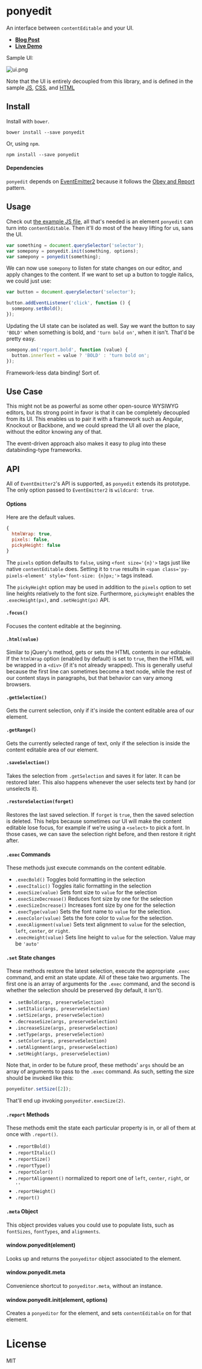 # ponyedit

An interface between `contentEditable` and your UI.

- [**Blog Post**](http://blog.ponyfoo.com/2013/11/08/angular-wysiwyg)
- [**Live Demo**](http://ponyedit.herokuapp.com)

Sample UI:

![ui.png][1]

Note that the UI is entirely decoupled from this library, and is defined in the sample [JS](https://github.com/bevacqua/ponyedit/blob/master/web/assets/js/example.js), [CSS](https://github.com/bevacqua/ponyedit/blob/master/web/assets/css/example.css), and [HTML](https://github.com/bevacqua/ponyedit/blob/master/web/views/index.jade)

## Install

Install with `bower`.

```shell
bower install --save ponyedit
```

Or, using `npm`.

```shell
npm install --save ponyedit
```

#### Dependencies

`ponyedit` depends on [EventEmitter2](https://github.com/hij1nx/EventEmitter2) because it follows the [Obey and Report](http://blog.ponyfoo.com/2013/10/25/event-emitter-obey-and-report) pattern.

## Usage

Check out [the example JS file](https://github.com/bevacqua/ponyedit/blob/master/web/assets/js/example.js), all that's needed is an element `ponyedit` can turn into `contentEditable`. Then it'll do most of the heavy lifting for us, sans the UI.

```js
var something = document.querySelector('selector');
var somepony = ponyedit.init(something, options);
var samepony = ponyedit(something);
```

We can now use `somepony` to listen for state changes on our editor, and apply changes to the content. If we want to set up a button to toggle italics, we could just use:

```js
var button = document.querySelector('selector');

button.addEventListener('click', function () {
  somepony.setBold();
});
```

Updating the UI state can be isolated as well. Say we want the button to say `'BOLD'` when something is bold, and `'turn bold on'`, when it isn't. That'd be pretty easy.

```js
somepony.on('report.bold', function (value) {
  button.innerText = value ? 'BOLD' : 'turn bold on';
});
```

Framework-less data binding! Sort of.

## Use Case

This might not be as powerful as some other open-source WYSIWYG editors, but its strong point in favor is that it can be completely decoupled from its UI. This enables us to pair it with a framework such as Angular, Knockout or Backbone, and we could spread the UI all over the place, without the editor knowing any of that.

The event-driven approach also makes it easy to plug into these databinding-type frameworks.

## API

All of `EventEmitter2`'s API is supported, as `ponyedit` extends its prototype. The only option passed to `EventEmitter2` is `wildcard: true`.

#### Options

Here are the default values.

```js
{
  htmlWrap: true,
  pixels: false,
  pickyHeight: false
}
```

The `pixels` option defaults to `false`, using `<font size='{n}'>` tags just like native `contentEditable` does. Setting it to `true` results in `<span class='py-pixels-element' style='font-size: {n}px;'>` tags instead.

The `pickyHeight` option may be used in addition to the `pixels` option to set line heights relatively to the font size. Furthermore, `pickyHeight` enables the `.execHeight(px)`, and `.setHeight(px)` API.

#### `.focus()`

Focuses the content editable at the beginning.

#### `.html(value)`

Similar to jQuery's method, gets or sets the HTML contents in our editable. If the `htmlWrap` option (enabled by default) is set to `true`, then the HTML will be wrapped in a `<div>` (if it's not already wrapped). This is generally useful because the first line can sometimes become a text node, while the rest of our content stays in paragraphs, but that behavior can vary among browsers.

#### `.getSelection()`

Gets the current selection, only if it's inside the content editable area of our element.

#### `.getRange()`

Gets the currently selected range of text, only if the selection is inside the content editable area of our element.
#### `.saveSelection()`

Takes the selection from `.getSelection` and saves it for later. It can be restored later. This also happens whenever the user selects text by hand (or unselects it).

#### `.restoreSelection(forget)`

Restores the last saved selection. If `forget` is `true`, then the saved selection is deleted. This helps because sometimes our UI will make the content editable lose focus, for example if we're using a `<select>` to pick a font. In those cases, we can save the selection right before, and then restore it right after.

#### `.exec` Commands

These methods just execute commands on the content editable.

- `.execBold()` Toggles bold formatting in the selection
- `.execItalic()` Toggles italic formatting in the selection
- `.execSize(value)` Sets font size to `value` for the selection
- `.execSizeDecrease()` Reduces font size by one for the selection
- `.execSizeIncrease()` Increases font size by one for the selection
- `.execType(value)` Sets the font name to `value` for the selection.
- `.execColor(value)` Sets the fore color to `value` for the selection.
- `.execAlignment(value)` Sets text alignment to `value` for the selection, `left`, `center`, or `right`.
- `.execHeight(value)` Sets line height to `value` for the selection. Value may be `'auto'`

#### `.set` State changes

These methods restore the latest selection, execute the appropriate `.exec` command, and emit an state update. All of these take two arguments. The first one is an array of arguments for the `.exec` command, and the second is whether the selection should be preserved (by default, it isn't).

- `.setBold(args, preserveSelection)`
- `.setItalic(args, preserveSelection)`
- `.setSize(args, preserveSelection)`
- `.decreaseSize(args, preserveSelection)`
- `.increaseSize(args, preserveSelection)`
- `.setType(args, preserveSelection)`
- `.setColor(args, preserveSelection)`
- `.setAlignment(args, preserveSelection)`
- `.setHeight(args, preserveSelection)`

Note that, in order to be future proof, these methods' `args` should be an array of arguments to pass to the `.exec` command. As such, setting the size should be invoked like this:

```js
ponyeditor.setSize([2]);
```

That'll end up invoking `ponyeditor.execSize(2)`.

#### `.report` Methods

These methods emit the state each particular property is in, or all of them at once with `.report()`.

- `.reportBold()`
- `.reportItalic()`
- `.reportSize()`
- `.reportType()`
- `.reportColor()`
- `.reportAlignment()` normalized to report one of `left`, `center`, `right`, or `''`
- `.reportHeight()`
- `.report()`

#### `.meta` Object

This object provides values you could use to populate lists, such as `fontSizes`, `fontTypes`, and `alignments`.

#### window.ponyedit(element)

Looks up and returns the `ponyeditor` object associated to the element.

#### window.ponyedit.meta

Convenience shortcut to `ponyeditor.meta`, without an instance.

#### window.ponyedit.init(element, options)

Creates a `ponyeditor` for the element, and sets `contentEditable` on for that element.

  [1]: http://i.imgur.com/NYNlIWg.png

# License

MIT
